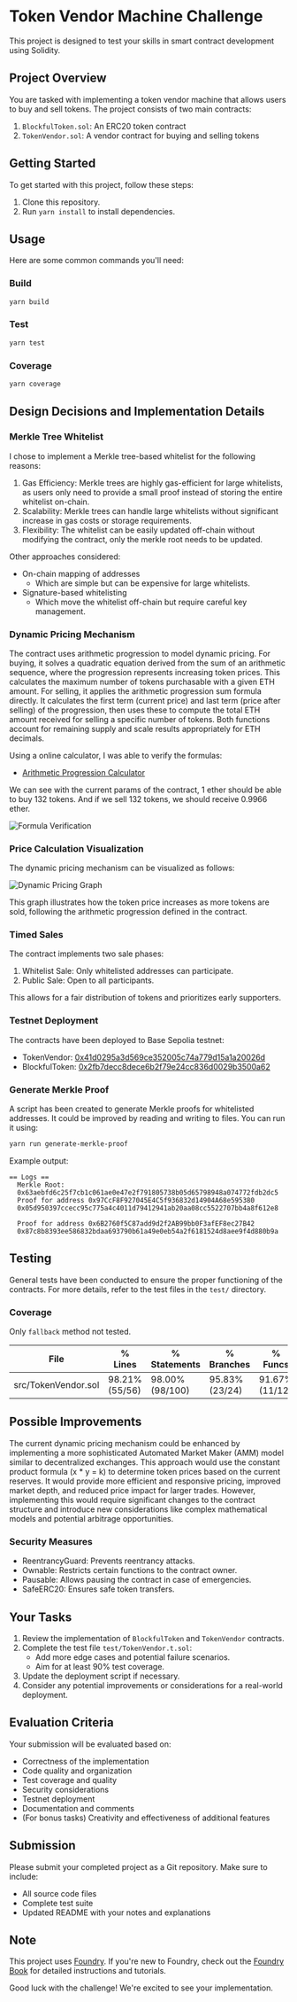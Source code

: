 # Token Vendor Machine Challenge

This project is designed to test your skills in smart contract development using Solidity.

## Project Overview

You are tasked with implementing a token vendor machine that allows users to buy and sell tokens. The project consists
of two main contracts:

1. `BlockfulToken.sol`: An ERC20 token contract
2. `TokenVendor.sol`: A vendor contract for buying and selling tokens

## Getting Started

To get started with this project, follow these steps:

1. Clone this repository.
2. Run `yarn install` to install dependencies.

## Usage

Here are some common commands you'll need:

### Build

```sh
yarn build
```

### Test

```sh
yarn test
```

### Coverage

```sh
yarn coverage
```

## Design Decisions and Implementation Details

### Merkle Tree Whitelist

I chose to implement a Merkle tree-based whitelist for the following reasons:

1. Gas Efficiency: Merkle trees are highly gas-efficient for large whitelists, as users only need to provide a small
   proof instead of storing the entire whitelist on-chain.
2. Scalability: Merkle trees can handle large whitelists without significant increase in gas costs or storage
   requirements.
3. Flexibility: The whitelist can be easily updated off-chain without modifying the contract, only the merkle root needs
   to be updated.

Other approaches considered:

- On-chain mapping of addresses
  - Which are simple but can be expensive for large whitelists.
- Signature-based whitelisting
  - Which move the whitelist off-chain but require careful key management.

### Dynamic Pricing Mechanism

The contract uses arithmetic progression to model dynamic pricing. For buying, it solves a quadratic equation derived
from the sum of an arithmetic sequence, where the progression represents increasing token prices. This calculates the
maximum number of tokens purchasable with a given ETH amount. For selling, it applies the arithmetic progression sum
formula directly. It calculates the first term (current price) and last term (price after selling) of the progression,
then uses these to compute the total ETH amount received for selling a specific number of tokens. Both functions account
for remaining supply and scale results appropriately for ETH decimals.

Using a online calculator, I was able to verify the formulas:

- [Arithmetic Progression Calculator](https://www.calculadoraonline.com.br/progressao-aritmetica)

We can see with the current params of the contract, 1 ether should be able to buy 132 tokens. And if we sell 132 tokens,
we should receive 0.9966 ether.

![Formula Verification](assets/formula.png)

### Price Calculation Visualization

The dynamic pricing mechanism can be visualized as follows:

![Dynamic Pricing Graph](assets/price.png)

This graph illustrates how the token price increases as more tokens are sold, following the arithmetic progression
defined in the contract.

### Timed Sales

The contract implements two sale phases:

1. Whitelist Sale: Only whitelisted addresses can participate.
2. Public Sale: Open to all participants.

This allows for a fair distribution of tokens and prioritizes early supporters.

### Testnet Deployment

The contracts have been deployed to Base Sepolia testnet:

- TokenVendor:
  [0x41d0295a3d569ce352005c74a779d15a1a20026d](https://sepolia.basescan.org/address/0x41d0295a3d569ce352005c74a779d15a1a20026d)
- BlockfulToken:
  [0x2fb7decc8dece6b2f79e24cc836d0029b3500a62](https://sepolia.basescan.org/address/0x2fb7decc8dece6b2f79e24cc836d0029b3500a62)

### Generate Merkle Proof

A script has been created to generate Merkle proofs for whitelisted addresses. It could be improved by reading and
writing to files. You can run it using:

```sh
yarn run generate-merkle-proof
```

Example output:

```
== Logs ==
  Merkle Root:
  0x63aebfd6c25f7cb1c061ae0e47e2f791805738b05d65798948a074772fdb2dc5
  Proof for address 0x97CcF8F927045E4C5f936832d14904A68e595380
  0x05d950397ccecc95c775a4c4011d79412941ab20aa08cc5522707bb4a8f612e8

  Proof for address 0x6B2760f5C87add9d2f2AB99bb0F3afEF8ec27B42
  0x87c8b8393ee586832bdaa693790b61a49e0eb54a2f6181524d8aee9f4d880b9a
```

## Testing

General tests have been conducted to ensure the proper functioning of the contracts. For more details, refer to the test
files in the `test/` directory.

### Coverage

Only `fallback` method not tested.

| File                | % Lines        | % Statements    | % Branches     | % Funcs        |
| ------------------- | -------------- | --------------- | -------------- | -------------- |
| src/TokenVendor.sol | 98.21% (55/56) | 98.00% (98/100) | 95.83% (23/24) | 91.67% (11/12) |

## Possible Improvements

The current dynamic pricing mechanism could be enhanced by implementing a more sophisticated Automated Market Maker
(AMM) model similar to decentralized exchanges. This approach would use the constant product formula (x \* y = k) to
determine token prices based on the current reserves. It would provide more efficient and responsive pricing, improved
market depth, and reduced price impact for larger trades. However, implementing this would require significant changes
to the contract structure and introduce new considerations like complex mathematical models and potential arbitrage
opportunities.

### Security Measures

- ReentrancyGuard: Prevents reentrancy attacks.
- Ownable: Restricts certain functions to the contract owner.
- Pausable: Allows pausing the contract in case of emergencies.
- SafeERC20: Ensures safe token transfers.

## Your Tasks

1. Review the implementation of `BlockfulToken` and `TokenVendor` contracts.
2. Complete the test file `test/TokenVendor.t.sol`:
   - Add more edge cases and potential failure scenarios.
   - Aim for at least 90% test coverage.
3. Update the deployment script if necessary.
4. Consider any potential improvements or considerations for a real-world deployment.

## Evaluation Criteria

Your submission will be evaluated based on:

- Correctness of the implementation
- Code quality and organization
- Test coverage and quality
- Security considerations
- Testnet deployment
- Documentation and comments
- (For bonus tasks) Creativity and effectiveness of additional features

## Submission

Please submit your completed project as a Git repository. Make sure to include:

- All source code files
- Complete test suite
- Updated README with your notes and explanations

## Note

This project uses [Foundry](https://getfoundry.sh/). If you're new to Foundry, check out the
[Foundry Book](https://book.getfoundry.sh/) for detailed instructions and tutorials.

Good luck with the challenge! We're excited to see your implementation.
